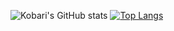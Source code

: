 ![Kobari's GitHub stats](https://github-readme-stats.vercel.app/api?username=TaishiKobari&count_private=true&show_icons=true&theme=dark)
[![Top Langs](https://github-readme-stats.vercel.app/api/top-langs/?username=TaishiKobari)](https://github.com/anuraghazra/github-readme-stats)


<!--
**TaishiKobari/TaishiKobari** is a ✨ _special_ ✨ repository because its `README.md` (this file) appears on your GitHub profile.

Here are some ideas to get you started:

- 🔭 I’m currently working on ...
- 🌱 I’m currently learning ...
- 👯 I’m looking to collaborate on ...
- 🤔 I’m looking for help with ...
- 💬 Ask me about ...
- 📫 How to reach me: ...
- 😄 Pronouns: ...
- ⚡ Fun fact: ...
-->
